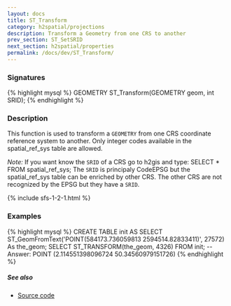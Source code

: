 ```yaml
---
layout: docs
title: ST_Transform
category: h2spatial/projections
description: Transform a Geometry from one CRS to another
prev_section: ST_SetSRID
next_section: h2spatial/properties
permalink: /docs/dev/ST_Transform/
---
```


### Signatures

{% highlight mysql %}
GEOMETRY ST_Transform(GEOMETRY geom, int SRID);
{% endhighlight %}

### Description

This function is used to transform a `GEOMETRY` from one CRS coordinate reference system to another.
Only integer codes available in the spatial_ref_sys table are allowed.

*Note:* If you want know the `SRID` of a CRS go to h2gis and type: SELECT * FROM spatial_ref_sys;
The `SRID` is principaly CodeEPSG but the spatial_ref_sys table can be enriched by other CRS.
The other CRS are not recognized by the EPSG but they have a `SRID`.

{% include sfs-1-2-1.html %}

### Examples

{% highlight mysql %}
CREATE TABLE init AS SELECT 
    ST_GeomFromText('POINT(584173.736059813 2594514.82833411)',
    27572) As the_geom;
SELECT ST_TRANSFORM(the_geom, 4326) FROM init;
-- Answer: POINT (2.114551398096724 50.34560979151726)
{% endhighlight %}

##### See also

* <a href="https://github.com/irstv/H2GIS/blob/master/h2spatial/src/main/java/org/h2gis/h2spatial/internal/function/spatial/crs/ST_Transform.java" target="_blank">Source code</a>
